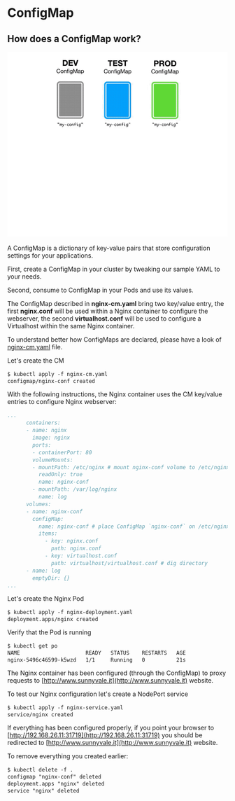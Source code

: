 # ConfigMap

## How does a ConfigMap work?

![ConfigMap](img/configmap-diagram.gif)

A ConfigMap is a dictionary of key-value pairs that store configuration settings for your applications.

First, create a ConfigMap in your cluster by tweaking our sample YAML to your needs.

Second, consume to ConfigMap in your Pods and use its values.

The ConfigMap described in **nginx-cm.yaml** bring two key/value entry, the first **nginx.conf** will be used within a Nginx container to configure the webserver, the second **virtualhost.conf** will be used to configure a Virtualhost within the same Nginx container.

To understand better how ConfigMaps are declared, please have a look of [nginx-cm.yaml](nginx-cm.yaml) file.

Let's create the CM

```console
$ kubectl apply -f nginx-cm.yaml
configmap/nginx-conf created
```

With the following instructions, the Nginx container uses the CM key/value entries to configure Nginx webserver:

```yaml
...
      containers:
      - name: nginx
        image: nginx
        ports:
        - containerPort: 80
        volumeMounts:
        - mountPath: /etc/nginx # mount nginx-conf volume to /etc/nginx
          readOnly: true
          name: nginx-conf
        - mountPath: /var/log/nginx
          name: log
      volumes:
      - name: nginx-conf
        configMap:
          name: nginx-conf # place ConfigMap `nginx-conf` on /etc/nginx
          items:
            - key: nginx.conf
              path: nginx.conf
            - key: virtualhost.conf
              path: virtualhost/virtualhost.conf # dig directory
      - name: log
        emptyDir: {}
...
```

Let's create the Nginx Pod

```console
$ kubectl apply -f nginx-deployment.yaml
deployment.apps/nginx created
```

Verify that the Pod is running

```console
$ kubectl get po 
NAME                     READY   STATUS    RESTARTS   AGE
nginx-5496c46599-k5wzd   1/1     Running   0          21s
```

The Nginx container has been configured (through the ConfigMap) to proxy requests to [http://www.sunnyvale.it](http://www.sunnyvale.it) website.

To test our Nginx configuration let's create a NodePort service

```console
$ kubectl apply -f nginx-service.yaml 
service/nginx created
```

If everything has been configured properly, if you point your browser to [http://192.168.26.11:31719](http://192.168.26.11:31719) you should be redirected to [http://www.sunnyvale.it](http://www.sunnyvale.it) website.

To remove everything you created earlier:

```console
$ kubectl delete -f .
configmap "nginx-conf" deleted
deployment.apps "nginx" deleted
service "nginx" deleted
```
